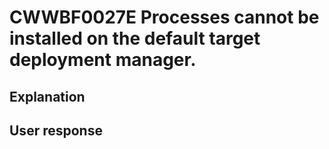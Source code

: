 # CWWBF0027E Processes cannot be installed on the default target deployment manager.

## Explanation

## User response